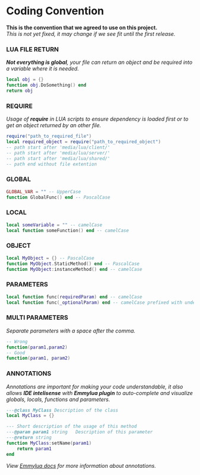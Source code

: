 # Coding Convention
**This is the convention that we agreed to use on this project.**  
*This is not yet fixed, it may change if we see fit until the first release.*  

### LUA FILE RETURN
_**Not everything is global**, your file can return an object and be required into a variable where it is needed._
```lua
local obj = {}
function obj.DoSomething() end
return obj
```

### REQUIRE
_Usage of **require** in LUA scripts to ensure dependency is loaded first or to get an object returned by an other file._
```lua
require("path_to_required_file")
local required_object = require("path_to_required_object")
-- path start after 'media/lua/client/'
-- path start after 'media/lua/server/'
-- path start after 'media/lua/shared/'
-- path end without file extention
```

### GLOBAL
```lua
GLOBAL_VAR = "" -- UpperCase
function GlobalFunc() end -- PascalCase
```

### LOCAL
```lua
local someVariable = "" -- camelCase
local function someFunction() end -- camelCase
```

### OBJECT
```lua
local MyObject = {} -- PascalCase
function MyObject.StaticMethod() end -- PascalCase 
function MyObject:instanceMethod() end -- camelCase
```

### PARAMETERS
```lua
local function func(requiredParam) end -- camelCase
local function func(_optionalParam) end -- camelCase prefixed with underscore
```

### MULTI PARAMETERS
*Separate parameters with a space after the comma.*
```lua
-- Wrong
function(param1,param2)
-- Good
function(param1, param2)
```

### ANNOTATIONS
_Annotations are important for making your code understandable, it also allows **IDE intelisense** with **Emmylua plugin** to auto-complete and visualize globals, locals, functions and parameters._
```lua
---@class MyClass Description of the class
local MyClass = {}

--- Short description of the usage of this method
---@param param1 string   Description of this parameter
---@return string
function MyClass:setName(param1)
    return param1
end
```
*View [Emmylua docs](https://emmylua.github.io/) for more information about annotations.*

